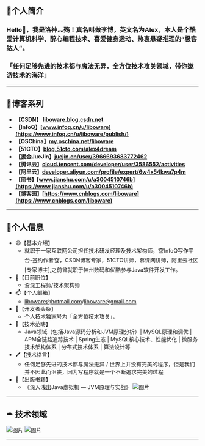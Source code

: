 ## 🤔个人简介

### Hello👋，我是洛神灬殇！真名叫做李博，英文名为Alex，本人是个酷爱计算机科学、醉心编程技术、喜爱健身运动、热衷悬疑推理的“极客达人”。

### 「**任何足够先进的技术都与魔法无异，全方位技术攻关领域，带你遨游技术的海洋**」

---

## 🌱博客系列

+ **【CSDN】 [liboware.blog.csdn.net](https://liboware.blog.csdn.net)**
+ **【InfoQ】[www.infoq.cn/u/liboware](https://www.infoq.cn/u/liboware/publish/)**
+ **【OSChina】[my.oschina.net/liboware](https://my.oschina.net/liboware/)**
+ **【51CTO】[blog.51cto.com/alex4dream](https://blog.51cto.com/alex4dream)**
+ **【掘金JueJin】[juejin.cn/user/3966693683772462](https://juejin.cn/user/3966693683772462)**
+ **【腾讯云】[cloud.tencent.com/developer/user/3586552/activities](https://cloud.tencent.com/developer/user/3586552/activities)**
+ **【阿里云】[developer.aliyun.com/profile/expert/6w4x54kwa7p4m](https://developer.aliyun.com/profile/expert/6w4x54kwa7p4m)**
+ **【简书】[www.jianshu.com/u/a3004510746b](https://www.jianshu.com/u/a3004510746b)**
+ **【博客园】[https://www.cnblogs.com/liboware](https://www.cnblogs.com/liboware)**

---

## 🔭个人信息

- 😄【基本介绍】 
  - 就职于一家互联网公司担任技术研发经理及技术架构师，🏆InfoQ写作平台-签约作者🏆，CSDN博客专家，51CTO讲师，慕课网讲师，阿里云社区[专家博主],之前曾就职于神州数码和优酷参与Java软件开发工作。
- 👯【目前职位】
  - 资深工程师/技术架构师
- 📫【个人邮箱】
  - liboware@hotmail.com/liboware@gmail.com 
- 💬【开发者头条】
  - 个人技术独家号为「全方位技术攻关」， 
- 🌱【技术范畴】
  - Java领域（包括Java源码分析和JVM原理分析）| MySQL原理和调优 | APM全链路追踪技术 | Spring生态 | MySQL核心技术、性能优化 | 微服务技术架构体系 | 分布式技术体系 | 算法设计等
- 🖊【技术格言】
  - 任何足够先进的技术都与魔法无异 / 世界上并没有完美的程序，但是我们并不因此而沮丧，因为写程序就是一个不断追求完美的过程
- 📕【出版书籍】
  - 《深入浅出Java虚拟机 — JVM原理与实战》
![图片](https://liboware.github.io/images/book2.jpg)

---

## ✒ 技术领域

![图片](https://user-images.githubusercontent.com/18031935/231723783-154bf275-e3af-452f-bf8b-e2efd32373e1.png)
![图片](https://user-images.githubusercontent.com/18031935/232239272-e6d12ae6-66f5-4ef6-96e4-21001dc721cc.png)

---





